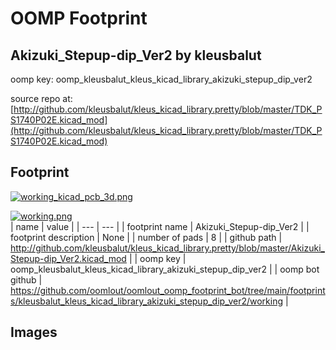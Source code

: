 # OOMP Footprint  
## Akizuki_Stepup-dip_Ver2  by kleusbalut  
  
oomp key: oomp_kleusbalut_kleus_kicad_library_akizuki_stepup_dip_ver2  
  
source repo at: [http://github.com/kleusbalut/kleus_kicad_library.pretty/blob/master/TDK_PS1740P02E.kicad_mod](http://github.com/kleusbalut/kleus_kicad_library.pretty/blob/master/TDK_PS1740P02E.kicad_mod)  
## Footprint  
  
[![working_kicad_pcb_3d.png](working_kicad_pcb_3d_600.png)](working_kicad_pcb_3d.png)  
  
[![working.png](working_600.png)](working.png)  
| name | value | 
| --- | --- | 
| footprint name | Akizuki_Stepup-dip_Ver2 | 
| footprint description | None | 
| number of pads | 8 | 
| github path | http://github.com/kleusbalut/kleus_kicad_library.pretty/blob/master/Akizuki_Stepup-dip_Ver2.kicad_mod | 
| oomp key | oomp_kleusbalut_kleus_kicad_library_akizuki_stepup_dip_ver2 | 
| oomp bot github | https://github.com/oomlout/oomlout_oomp_footprint_bot/tree/main/footprints/kleusbalut_kleus_kicad_library_akizuki_stepup_dip_ver2/working | 
## Images  
